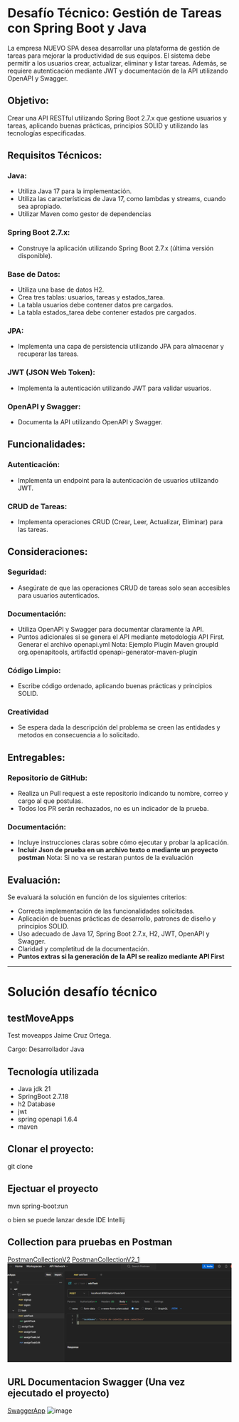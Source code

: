 # Desafío Técnico: Gestión de Tareas con Spring Boot y Java

La empresa NUEVO SPA desea desarrollar una plataforma de gestión de tareas para mejorar la productividad de sus equipos. El sistema debe permitir a los usuarios crear, actualizar, eliminar y listar tareas. Además, se requiere autenticación mediante JWT y documentación de la API utilizando OpenAPI y Swagger.

## Objetivo:
Crear una API RESTful utilizando Spring Boot 2.7.x que gestione usuarios y tareas, aplicando buenas prácticas, principios SOLID y utilizando las tecnologías especificadas.

## Requisitos Técnicos:
### Java:
- Utiliza Java 17 para la implementación.
- Utiliza las características de Java 17, como lambdas y streams, cuando sea apropiado.
- Utilizar Maven como gestor de dependencias

### Spring Boot 2.7.x:
- Construye la aplicación utilizando Spring Boot 2.7.x (última versión disponible).

### Base de Datos:

- Utiliza una base de datos H2.
- Crea tres tablas: usuarios, tareas y estados_tarea.
- La tabla usuarios debe contener datos pre cargados.
- La tabla estados_tarea debe contener estados pre cargados.

### JPA:
- Implementa una capa de persistencia utilizando JPA para almacenar y recuperar las tareas.

### JWT (JSON Web Token):

- Implementa la autenticación utilizando JWT para validar usuarios.

### OpenAPI y Swagger:

- Documenta la API utilizando OpenAPI y Swagger.

## Funcionalidades:
### Autenticación:
- Implementa un endpoint para la autenticación de usuarios utilizando JWT. 

### CRUD de Tareas:
- Implementa operaciones CRUD (Crear, Leer, Actualizar, Eliminar) para las tareas.

## Consideraciones:
### Seguridad:
- Asegúrate de que las operaciones CRUD de tareas solo sean accesibles para usuarios autenticados.

### Documentación:
- Utiliza OpenAPI y Swagger para documentar claramente la API.
- Puntos adicionales si se genera el API mediante metodologia API First. Generar el archivo openapi.yml Nota: Ejemplo Plugin Maven groupId org.openapitools, artifactId openapi-generator-maven-plugin

### Código Limpio:
- Escribe código ordenado, aplicando buenas prácticas y principios SOLID.

### Creatividad
- Se espera dada la descripción del problema se creen las entidades y metodos en consecuencia a lo solicitado.

## Entregables:
### Repositorio de GitHub:
- Realiza un Pull request a este repositorio indicando tu nombre, correo y cargo al que postulas.
- Todos los PR serán rechazados, no es un indicador de la prueba.

### Documentación:
- Incluye instrucciones claras sobre cómo ejecutar y probar la aplicación.
- **Incluir Json de prueba en un archivo texto o mediante un proyecto postman** Nota: Si no va se restaran puntos de la evaluación

## Evaluación:
Se evaluará la solución en función de los siguientes criterios:

- Correcta implementación de las funcionalidades solicitadas.
- Aplicación de buenas prácticas de desarrollo, patrones de diseño y principios SOLID.
- Uso adecuado de Java 17, Spring Boot 2.7.x, H2, JWT, OpenAPI y Swagger.
- Claridad y completitud de la documentación.
- **Puntos extras si la generación de la API se realizo mediante API First**


---

# Solución desafío técnico

## testMoveApps
Test moveapps Jaime Cruz Ortega.

Cargo: Desarrollador Java

## Tecnología utilizada

- Java jdk 21
- SpringBoot 2.7.18
- h2 Database
- jwt
- spring openapi 1.6.4
- maven

## Clonar el proyecto:
git clone

## Ejectuar el proyecto
mvn spring-boot:run

o bien se puede lanzar desde IDE Intellij

## Collection para pruebas en Postman
[PostmanCollectionV2](https://github.com/jaime2496333/desafio-spring-boot/blob/main/documentation/api.postman_collection_v2)   [PostmanCollectionV2_1](https://github.com/jaime2496333/desafio-spring-boot/blob/main/documentation/api.postman_collection_v2_1)
![image](https://github.com/jaime2496333/desafio-spring-boot/blob/main/documentation/evidenciaPostman.png)


## URL Documentacion Swagger (Una vez ejecutado el proyecto)
[SwaggerApp](http://localhost:8080/swagger-ui/index.html)
![image]()

